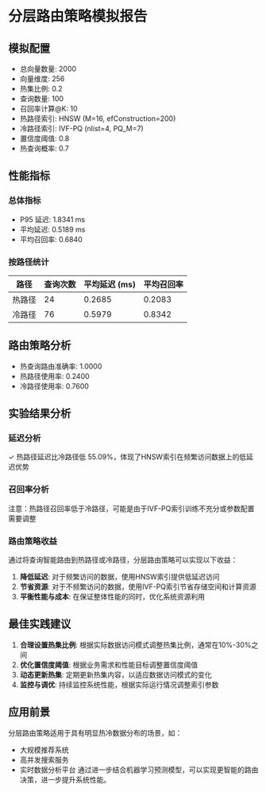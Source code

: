 # 分层路由策略模拟报告

## 模拟配置
- 总向量数量: 2000
- 向量维度: 256
- 热集比例: 0.2
- 查询数量: 100
- 召回率计算@K: 10
- 热路径索引: HNSW (M=16, efConstruction=200)
- 冷路径索引: IVF-PQ (nlist=4, PQ_M=7)
- 置信度阈值: 0.8
- 热查询概率: 0.7

## 性能指标
### 总体指标
- P95 延迟: 1.8341 ms
- 平均延迟: 0.5189 ms
- 平均召回率: 0.6840

### 按路径统计
| 路径 | 查询次数 | 平均延迟 (ms) | 平均召回率 |
|------|----------|---------------|------------|
| 热路径 | 24 | 0.2685 | 0.2083 |
| 冷路径 | 76 | 0.5979 | 0.8342 |

## 路由策略分析
- 热查询路由准确率: 1.0000
- 热路径使用率: 0.2400
- 冷路径使用率: 0.7600

## 实验结果分析
### 延迟分析
✓ 热路径延迟比冷路径低 55.09%，体现了HNSW索引在频繁访问数据上的低延迟优势

### 召回率分析
注意：热路径召回率低于冷路径，可能是由于IVF-PQ索引训练不充分或参数配置需要调整

### 路由策略收益
通过将查询智能路由到热路径或冷路径，分层路由策略可以实现以下收益：
1. **降低延迟**: 对于频繁访问的数据，使用HNSW索引提供低延迟访问
2. **节省资源**: 对于不频繁访问的数据，使用IVF-PQ索引节省存储空间和计算资源
3. **平衡性能与成本**: 在保证整体性能的同时，优化系统资源利用

## 最佳实践建议
1. **合理设置热集比例**: 根据实际数据访问模式调整热集比例，通常在10%-30%之间
2. **优化置信度阈值**: 根据业务需求和性能目标调整置信度阈值
3. **动态更新热集**: 定期更新热集内容，以适应数据访问模式的变化
4. **监控与调优**: 持续监控系统性能，根据实际运行情况调整索引参数

## 应用前景
分层路由策略适用于具有明显热冷数据分布的场景，如：
- 大规模推荐系统
- 高并发搜索服务
- 实时数据分析平台
通过进一步结合机器学习预测模型，可以实现更智能的路由决策，进一步提升系统性能。
